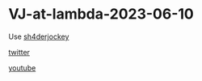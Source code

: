 # VJ-at-lambda-2023-06-10

Use [sh4derjockey](https://github.com/slerpyyy/sh4der-jockey)

[twitter](https://twitter.com/ymgmcmc/status/1666401630651293696)

[youtube](https://youtu.be/iVjLUrviE9I)
